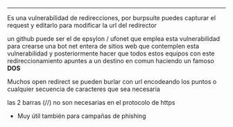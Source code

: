 
-------

Es una vulnerabilidad de redirecciones, por burpsuite puedes capturar el request y editarlo para modificar la url del redirector 

un github puede ser el de epsylon / ufonet que emplea esta vulnerabilidad para crearse una bot net entera de sitios web que contemplen esta vulnerabilidad y posteriormente hacer que todos estos equipos con este redireccionamiento apuntes a un destino en comun haciendo un famoso **DOS**

Muchos open redirect se pueden burlar con url encodeando los puntos o cualquier secuencia de caracteres que sea necesaria 

las 2 barras (//) no son necesarias en el protocolo de https 

- Muy útil también para campañas de phishing 


